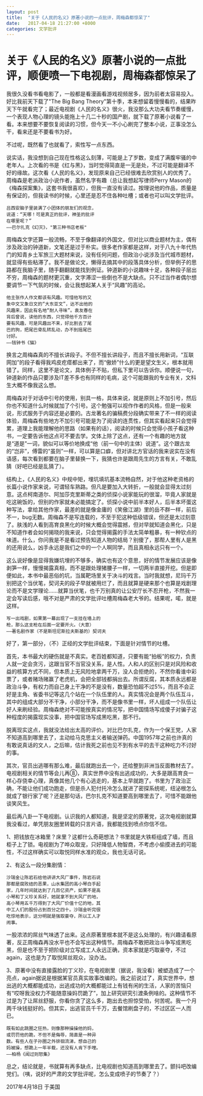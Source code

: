 ```yaml
---
layout: post
title:  "关于《人民的名义》原著小说的一点批评，周梅森都惊呆了"
date:   2017-04-18 21:27:00 +8000
categories: 文学批评
---
```


# 关于《人民的名义》原著小说的一点批评，顺便喷一下电视剧，周梅森都惊呆了

我很久没看书看电影了，一般都是看漫画看游戏视频居多，因为前者太容易投入。好比我前天下载了"The Big Bang Theory"第十季，本来想留着慢慢看的，结果昨天下午就看完了；最近电视剧《人民的名义》很火，我没那么大功夫看节奏缓慢，一个表现人物心理的镜头能拖上十几二十秒的国产剧，就下载了原著小说看了一看。本来想要不要恢复阅读的习惯，但今天一不小心刷完了整本小说，正事没怎么干，看来还是不要看书为好。

不过呢，既然看了也就看了，索性写一点东西。

说实话，我没想到自己现在性格这么刻薄，可能是上了岁数，变成了满腹牢骚的中老年人。上次看的书是《红与黑》，当时觉得简直是一无是处，不过可能是翻译不好的缘故。这次看《人民的名义》，发现原来自己已经很难去欣赏别人的优秀了。周梅森是老派政治小说作者，虽然名字有趣（总让我想起写律师Perry Mason的《梅森探案集》，这套书我很喜欢），但我一直没有读过。按理说他的作品，质量是有保证的，但我读书的时候，心里还是忍不住各种吐槽；或者也可以叫文学批评。

```
吕西安脑子里装满了小团体的朋友们的观念，
说道：“天哪！可是真正的批评，神圣的批评
在哪里呢？”
——巴尔扎克《幻灭》，"第三种书店老板"
```

周梅森文字还算一般流畅，不至于像翻译的外国文，但对比以商业题材为主，偶有涉及政治的钟道新，文笔还是过于朴实。很多老作家都是这样，对于八九十年代热门的知青乡土军旅三大题材来说，没有任何问题，但政治小说涉及当代城市题材，就显得有些粘滞了。我不是做论文，懒得去摘其中的段落具体分析，但举例子的思路都在我脑子里，随手翻翻就能找到例证。钟道新的小说趣味十足，各种段子层出不穷，周梅森的题材更沉重，文字滞涩一些倒也不是大缺点。只不过当作者偶尔想要调节一下气氛的时候，会让我想起某人关于“风趣”的高论。

```
他主张作人作文都该有风趣。可惜他写的又
象中文又象日文的“大东亚文”，达不出他的
风趣来，因此有名地“耐人寻味”。袁友春在
背后曾说，读他的东西，只觉得他千方百计
要有风趣，可是风趣出不来，好比割去了尾
巴的狗，把尾巴骨乱转乱动，办不到摇尾巴
讨好。
——钱钟书《猫》
```

换言之周梅森真的不擅长讲段子。不但不擅长讲段子，而且不擅长用新词，“互联网加”的段子看得我鸡皮疙瘩都出来了，而“傲娇”什么的更是望文生义，根本就用错了。同样，这里不是论文，具体例子不贴，但私下里可以告诉你。顺便说一句，钟道新的作品只要涉及IT差不多也有同样的毛病，这个可能跟我的专业有关，文科生大概不像我这么想。

周梅森对于对话中引号的使用，别具一格，具体来说，就是原则上不加引号，然后你也不知道什么时候就加了个引号。这个勉强可以视作作者的风格，但是一般来说，形式服务于内容还是必要的。古龙著名的骗稿费分段确实带来了不一样的阅读体验，周梅森有些地方不加引号可能是为了阅读的连贯性，但其实看起来只会觉得累，道理上我能理解他的思路（如果有的话），阅读的时候只会觉得小孩子看这种书，一定要告诉他这点可不要去学。文体上除了这点，还有一个有趣的地方就是“道是”一词，貌似可以等价地换成“他（前一句中的主体）说道”。这个跟古龙的“岂非”，傅雷的“虽则”一样，可以算是口癖，但对讲北方官话的我来说实在没有语感，每次看到都要在脑子里替换一下，我猜也许是跟周先生的方言有关，不敢乱猜（好吧已经是乱猜了）。

结构上，《人民的名义》中规中矩，埋坑填坑基本流畅自然，对于他这种老资格的长篇小说作家来说，可谓轻车熟路。但凡是要加入大转折，一般就会显得太过刻意。这点柯南道尔、阿加莎克里斯蒂之类的侦探小说家能玩的很溜，毕竟人家就是吃这碗饭的，但别的作家就未必能搞定了。侦探小说中前半本好人，后半本坏蛋这种写法，拿给其他作家，最差的就是像金庸的《笑傲江湖》里的岳不群一样，前后不一，bug无数。周梅森不是写连载的，不至于犯这种低级错误，但还是太过刻意了。肤浅的人看到高育良黑化的时候大概会觉得震撼，但对早就知道会黑化，只是不知道作者会如何揭晓的我来说，只会觉得揭露的手法太简单粗暴，有一种钦点的味道。什么，你问我是不是看过预告知道人物的结局？别傻了，那帮人里有人是黑的还用说么，凶手永远是我们之中的一个人啊同学，而且真相永远只有一个。

这么说好像是显得我嫌坑埋的不够多，确实也有这个意思，好的情节发展应该是像剥笋一样，慢慢揭露真相，而不是跟处理猪腰子一样，一切两半直接开挖。但是即便如此，本书中最恶俗的坑，当属靶场里关于决斗的戏言。当时我就想，尼玛千万别把这个当伏笔，契诃夫的段子早就被用烂了，而且就算是硬来那个也算是戏剧理论而不是文学理论……就算当伏笔，也千万别真的让公安厅长不忍开枪，不然我一定会写读后感，哦不对是严肃的文学批评吐槽周梅森老大爷的。结果呢，喏，就是这样。

```
写一出戏剧，如果第一幕出现了一支挂在墙上的
枪，那么这支枪在后面一定要开火。（大意）
——著名剧作家（不是斯坦尼斯拉夫斯基的）契诃夫
```

好了，第一部分，（不）正经的文学批评结束，下面是针对情节的吐槽。

首先，本书最大的硬伤就是不真实。老百姓都知道，只要有能“拍板”的权力，负责人就一定会贪污，这跟当官不当官没关系，是人性。人和人的区别只是对风险和收益的核算方式不同，但本质上无风险地拿两千万，没人会拒绝的，不然你看谁中彩票了，或者赌场赌赢了老虎机，会把全部钱都捐出去。所谓反腐，其本质永远都是政治斗争，有权力而自己身上干净的不是没有，数量恐怕超不过5%，而且不会正好是主角、省委书记等这几个站在一个队伍里的人。真实情况会是两个队伍互斗，其中的组成大部分不干净，小部分干净，而不是像书里一样，坏人组成一个队伍让好人来刷经验。周梅森绝对不可能按真实的情况写，把中国情场写成傻子对骗子这种程度的揭露现实没事，把中国官场写成黑吃黑，那不行。

脱离现实这点，我就没法给出太高的评价。对比巴尔扎克，作为一个保王党，人家不知道高到哪里去了，主动给马克思主义者输送弹药。中国1957年之前也许真的有敢说真话的文人，之后嘛，估计我死之前也见不到有水平的去干这种吃力不讨好的事。

其次，官员出逃哪有那么难，最后就跑出去一个，还给整到非洲当反面教材去了。电视剧相关的情节等会儿再⑧，真实世界中没有出逃成功的，大多是跟高育良一样心存侥幸心理，真像其他几个有心逃走的，基本上早就跑了。书里为了政治正确，不能让他们成功跑走，但是杀人犯付托冷怎么就进了密探系统呢，纽泌根怎么就成了银行家了呢？还是那句话，巴尔扎克不知道要高到哪里去了，可惜不能跟他谈笑风生。

最后再八卦一下电视剧。认识我的人都知道，我是坚定的原著党，这次电视剧就算我没看过，单凭朋友圈里转载的只言片语，我都能找到喷点你信不信。

1、把钱放在冰箱里？床里？这都什么奇葩想法？书里就是大铁柜组成了墙，而且柜子上了锁。电视剧为了哗众取宠，只好降低人物智商，不考虑小偷摸进去的可能性，不过这样确实可以取悦同样水准的观众，我也无话可说。

2、有这么一段分集剧情：

```
沙瑞金让陈岩石给他讲讲大风厂事件，陈岩石说
那都是腐败结的恶果，山水集团的高小琴白手起
家，几年时间就达到了几百亿资产，如果不是高
小琴和丁义珍关系好，她就拿不到大风厂的地，
高小琴用五千万得到了大风厂价值十亿的地，其
中工人们的股份占到百分之四十。沙瑞金听完很
吃惊地表示，这分明就是强取豪夺，所以工人才
闹事。
```

一股浓浓的屌丝气味透了出来。这点原著里根本就不是这么处理的，有兴趣请看原著，反正周梅森再没水平也不会写出这种情节。周梅森不敢把政治斗争写成黑吃黑，但是也不至于把阶级对立写成工人永远正确，资本家就是巧取豪夺，不过again，这也是为了取悦屌丝观众，没办法。

3、原著中没有直接露脸的丁义珍，在电视剧里（据说，我没看）被塑造成了一个亮点，again据说是根据某官员真实故事改编的。我之前说过了，真实世界中，想出逃的大概都能成功，出逃成功的大概都能过上有钱有闲的生活，人家的苦恼只有“哎呀我没权力不能随意操妈罚跪了”，加上研究研究引渡条例啥的。这种情节不过是为了让屌丝舒服，你看你贪了这么多，跑出去也担惊受怕，何苦呢。我一个月两千块钱挺好的。但其实，出逃官员千千万，去餐馆刷盘子的，不过区区一人而已。

```
既有如此跳圈之狂热，则像那种操操他的妈，
或罚罚他的跪，不但不是侮辱，简直是一种异
数。有些人在子孙圈之外徘徊流涕，想自己的
妈被操，想跪上一年半载，还没有人肯下手哩。
——柏杨《闻过则怒集》
```

总之，结论就是，书就算有再多缺点，比电视剧也知道高到哪里去了。颤抖吧改编党们。（咦，说好的严肃的文学批评呢，怎么变成喷子的节奏了？）

2017年4月18日 于美国
